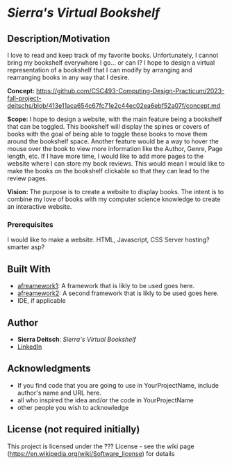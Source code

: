# *Sierra's Virtual Bookshelf*
## Description/Motivation

I love to read and keep track of my favorite books. Unfortunately, I cannot bring my bookshelf everywhere I go... or can I? I hope to design a virtual representation of a bookshelf that I can modify by arranging and rearranging books in any way that I desire. 

**Concept:** https://github.com/CSC493-Computing-Design-Practicum/2023-fall-project-deitschs/blob/413e11aca654c67fc71e2c44ec02ea6ebf52a07f/concept.md

**Scope:** I hope to design a website, with the main feature being a bookshelf that can be toggled. This bookshelf will display the spines or covers of books with the goal of being able to toggle these books to move them around the bookshelf space. Another feature would be a way to hover the mouse over the book to view more information like the Author, Genre, Page length, etc. If I have more time, I would like to add more pages to the website where I can store my book reviews. This would mean I would like to make the books on the bookshelf clickable so that they can lead to the review pages. 

**Vision:** The purpose is to create a website to display books. The intent is to combine my love of books with my computer science knowledge to create an interactive website. 

### Prerequisites

I would like to make a website.
HTML, Javascript, CSS
Server hosting? smarter asp?

## Built With

- [afreamework1](http://www.aframework1.io/): A framework that is likly to be used goes here.
- [afreamework2](http://www.aframework2.io/): A second framework that is likly to be used goes here.
- IDE, if applicable

## Author

- **Sierra Deitsch**: *Sierra's Virtual Bookshelf*
- [LinkedIn](https://www.linkedin.com/in/sierra-deitsch-12505a1a3)

## Acknowledgments

- If you find code that you are going to use in YourProjectName, include author's name and URL here.
- all who inspired the idea and/or the code in YourProjectName
- other people you wish to acknowledge

## License (not required initially)

This project is licensed under the ??? License - see the wiki page (https://en.wikipedia.org/wiki/Software_license) for details

